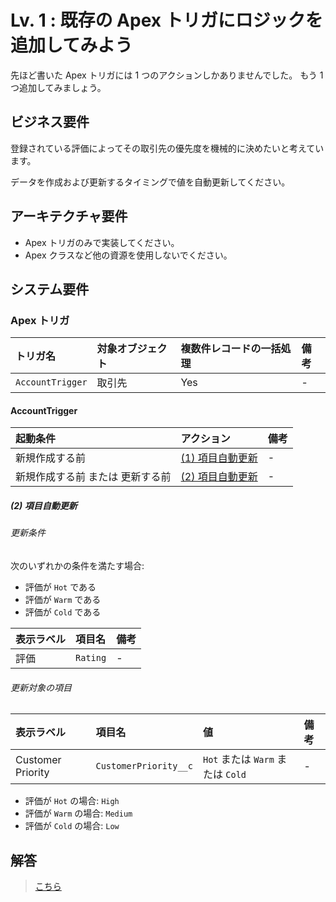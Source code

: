 # Lv. 1 : 既存の Apex トリガにロジックを追加してみよう

先ほど書いた Apex トリガには 1 つのアクションしかありませんでした。
もう 1 つ追加してみましょう。

## ビジネス要件

登録されている評価によってその取引先の優先度を機械的に決めたいと考えています。

データを作成および更新するタイミングで値を自動更新してください。

## アーキテクチャ要件

- Apex トリガのみで実装してください。
- Apex クラスなど他の資源を使用しないでください。

## システム要件

### Apex トリガ

| トリガ名         | 対象オブジェクト | 複数件レコードの一括処理 | 備考 |
| :--------------- | :--------------- | :----------------------- | :--- |
| `AccountTrigger` | 取引先           | Yes                      | -    |

#### AccountTrigger

| 起動条件                         | アクション                               | 備考 |
| :------------------------------- | :--------------------------------------- | :--- |
| 新規作成する前                   | [(1) 項目自動更新](warm-up.md#warm-up-1) | -    |
| 新規作成する前 または 更新する前 | [(2) 項目自動更新](#level-01-2)          | -    |

<a id="level-01-2"></a>

##### (2) 項目自動更新

###### 更新条件

次のいずれかの条件を満たす場合:

- 評価が `Hot` である
- 評価が `Warm` である
- 評価が `Cold` である

| 表示ラベル | 項目名   | 備考 |
| :--------- | :------- | :--- |
| 評価       | `Rating` | -    |

###### 更新対象の項目

| 表示ラベル        | 項目名                | 値                                | 備考 |
| :---------------- | :-------------------- | :-------------------------------- | :--- |
| Customer Priority | `CustomerPriority__c` | `Hot` または `Warm` または `Cold` | -    |

- 評価が `Hot` の場合: `High`
- 評価が `Warm` の場合: `Medium`
- 評価が `Cold` の場合: `Low`

## 解答

> [こちら](level-01-answer.md)
